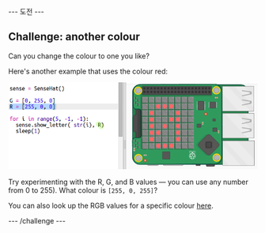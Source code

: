 \--- 도전 \---

## Challenge: another colour

Can you change the colour to one you like?

Here's another example that uses the colour red:

![스크린샷](images/timer-red.png)

Try experimenting with the R, G, and B values — you can use any number from 0 to 255). What colour is `[255, 0, 255]`?

You can also look up the RGB values for a specific colour <a href="http://jumpto.cc/colours" target="_blank">here</a>.

\--- /challenge \---